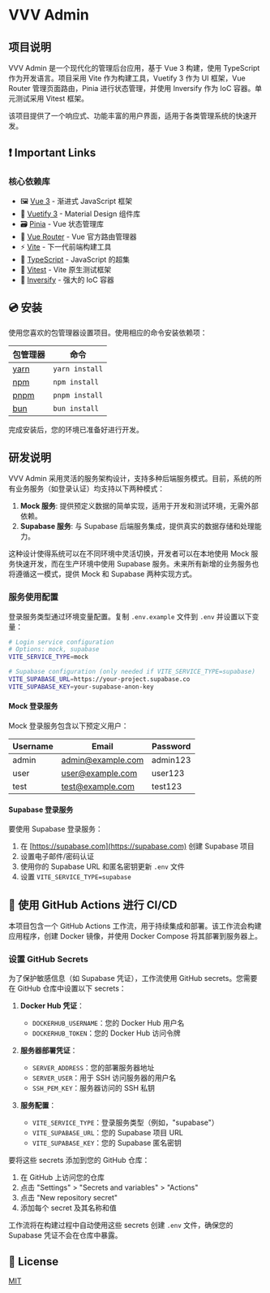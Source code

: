 # VVV Admin

## 项目说明
VVV Admin 是一个现代化的管理后台应用，基于 Vue 3 构建，使用 TypeScript 作为开发语言。项目采用 Vite 作为构建工具，Vuetify 3 作为 UI 框架，Vue Router 管理页面路由，Pinia 进行状态管理，并使用 Inversify 作为 IoC 容器。单元测试采用 Vitest 框架。

该项目提供了一个响应式、功能丰富的用户界面，适用于各类管理系统的快速开发。

## ❗️ Important Links

### 核心依赖库
- 🖼️ [Vue 3](https://v3.vuejs.org/) - 渐进式 JavaScript 框架
- 🎨 [Vuetify 3](https://vuetifyjs.com/) - Material Design 组件库
- 🗃️ [Pinia](https://pinia.vuejs.org/) - Vue 状态管理库
- 🚦 [Vue Router](https://router.vuejs.org/) - Vue 官方路由管理器
- ⚡ [Vite](https://vitejs.dev/) - 下一代前端构建工具
- 📝 [TypeScript](https://www.typescriptlang.org/) - JavaScript 的超集
- 🧪 [Vitest](https://vitest.dev/) - Vite 原生测试框架
- 🔄 [Inversify](https://inversify.io/) - 强大的 IoC 容器

## 💿 安装

使用您喜欢的包管理器设置项目。使用相应的命令安装依赖项：

| 包管理器                                                      | 命令           |
|---------------------------------------------------------------|----------------|
| [yarn](https://yarnpkg.com/getting-started)                   | `yarn install` |
| [npm](https://docs.npmjs.com/cli/v7/commands/npm-install)     | `npm install`  |
| [pnpm](https://pnpm.io/installation)                          | `pnpm install` |
| [bun](https://bun.sh/#getting-started)                        | `bun install`  |

完成安装后，您的环境已准备好进行开发。

## 研发说明

VVV Admin 采用灵活的服务架构设计，支持多种后端服务模式。目前，系统的所有业务服务（如登录认证）均支持以下两种模式：

1. **Mock 服务**: 提供预定义数据的简单实现，适用于开发和测试环境，无需外部依赖。
2. **Supabase 服务**: 与 Supabase 后端服务集成，提供真实的数据存储和处理能力。

这种设计使得系统可以在不同环境中灵活切换，开发者可以在本地使用 Mock 服务快速开发，而在生产环境中使用 Supabase 服务。未来所有新增的业务服务也将遵循这一模式，提供 Mock 和 Supabase 两种实现方式。

### 服务使用配置

登录服务类型通过环境变量配置。复制 `.env.example` 文件到 `.env` 并设置以下变量：

```bash
# Login service configuration
# Options: mock, supabase
VITE_SERVICE_TYPE=mock

# Supabase configuration (only needed if VITE_SERVICE_TYPE=supabase)
VITE_SUPABASE_URL=https://your-project.supabase.co
VITE_SUPABASE_KEY=your-supabase-anon-key
```

#### Mock 登录服务

Mock 登录服务包含以下预定义用户：

| Username | Email             | Password  |
|----------|-------------------|-----------|
| admin    | admin@example.com | admin123  |
| user     | user@example.com  | user123   |
| test     | test@example.com  | test123   |

#### Supabase 登录服务

要使用 Supabase 登录服务：

1. 在 [https://supabase.com](https://supabase.com) 创建 Supabase 项目
2. 设置电子邮件/密码认证
4. 使用你的 Supabase URL 和匿名密钥更新 `.env` 文件
5. 设置 `VITE_SERVICE_TYPE=supabase`

## 🚀 使用 GitHub Actions 进行 CI/CD

本项目包含一个 GitHub Actions 工作流，用于持续集成和部署。该工作流会构建应用程序，创建 Docker 镜像，并使用 Docker Compose 将其部署到服务器上。

### 设置 GitHub Secrets

为了保护敏感信息（如 Supabase 凭证），工作流使用 GitHub secrets。您需要在 GitHub 仓库中设置以下 secrets：

1. **Docker Hub 凭证**：
   - `DOCKERHUB_USERNAME`：您的 Docker Hub 用户名
   - `DOCKERHUB_TOKEN`：您的 Docker Hub 访问令牌

2. **服务器部署凭证**：
   - `SERVER_ADDRESS`：您的部署服务器地址
   - `SERVER_USER`：用于 SSH 访问服务器的用户名
   - `SSH_PEM_KEY`：服务器访问的 SSH 私钥

3. **服务配置**：
   - `VITE_SERVICE_TYPE`：登录服务类型（例如，"supabase"）
   - `VITE_SUPABASE_URL`：您的 Supabase 项目 URL
   - `VITE_SUPABASE_KEY`：您的 Supabase 匿名密钥

要将这些 secrets 添加到您的 GitHub 仓库：
1. 在 GitHub 上访问您的仓库
2. 点击 "Settings" > "Secrets and variables" > "Actions"
3. 点击 "New repository secret"
4. 添加每个 secret 及其名称和值

工作流将在构建过程中自动使用这些 secrets 创建 `.env` 文件，确保您的 Supabase 凭证不会在仓库中暴露。


## 📑 License
[MIT](http://opensource.org/licenses/MIT)
